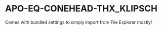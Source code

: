 # APO-EQ-CONEHEAD-THX_KLIPSCH
Comes with bundled settings to simply import from File Explorer mostly!
